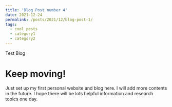 ```yaml
---
title: 'Blog Post number 4'
date: 2021-12-24
permalink: /posts/2021/12/blog-post-1/
tags:
  - cool posts
  - category1
  - category2
---
```


Test Blog

Keep moving!
======

Just set up my first personal website and blog here. I will add more contents in the future. I hope there will be lots helpful information and research topics one day.